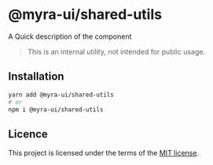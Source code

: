 # @myra-ui/shared-utils

A Quick description of the component

> This is an internal utility, not intended for public usage.

## Installation

```sh
yarn add @myra-ui/shared-utils
# or
npm i @myra-ui/shared-utils
```

## Licence

This project is licensed under the terms of the
[MIT license](https://github.com/gitaumoses4@gmail.com/myra-ui/blob/master/LICENSE).
